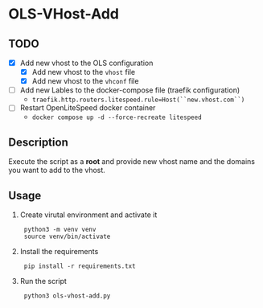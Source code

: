 # OLS-VHost-Add

## TODO

- [x] Add new vhost to the OLS configuration
  - [x] Add new vhost to the `vhost` file
  - [x] Add new vhost to the `vhconf` file
- [ ] Add new Lables to the docker-compose file (traefik configuration)
  - `traefik.http.routers.litespeed.rule=Host(``new.vhost.com``)`
- [ ] Restart OpenLiteSpeed docker container
  - `docker compose up -d --force-recreate litespeed`

## Description

Execute the script as a **root** and provide new vhost name and the domains you want to add to the vhost.

## Usage

1. Create virutal environment and activate it
   ```shell
    python3 -m venv venv
    source venv/bin/activate
    ```
2. Install the requirements
   ```shell
    pip install -r requirements.txt
   ```
3. Run the script
   ```shell
    python3 ols-vhost-add.py
   ```
